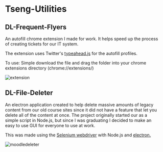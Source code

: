 # Tseng-Utilities

## DL-Frequent-Flyers

An autofill chrome extension I made for work. It helps speed up the process of creating tickets for our IT system.

The extension uses Twitter's <a href="https://github.com/twitter/typeahead.js">typeahead.js</a> for the autofill profiles.

To use: Simple download the file and drag the folder into your chrome extensions directory
(chrome://extensions/)

![extension](https://user-images.githubusercontent.com/21237266/37437502-d40a15aa-27aa-11e8-95e6-994f22b380f2.png)


## DL-File-Deleter

An electron application created to help delete massive amounts of legacy content from our old course sites since it did not have a feature that let you delete all of the content at once. The project originally started our as a simple script in Node.js, but since I was graduating I decided to make an easy to use GUI for everyone to use at work.

This was made using the [Selenium webdriver](https://www.npmjs.com/package/selenium-webdriver) with Node.js and [electron.](https://github.com/electron/electron)

![moodledeleter](https://user-images.githubusercontent.com/21237266/37437599-4e6bdcf2-27ab-11e8-8787-8a95881e3683.PNG)
